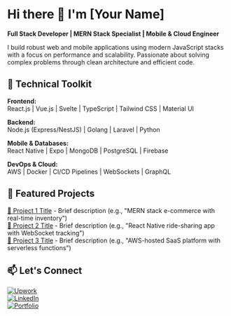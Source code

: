 # Hi there 👋 I'm [Your Name]

**Full Stack Developer | MERN Stack Specialist | Mobile & Cloud Engineer**

I build robust web and mobile applications using modern JavaScript stacks with a focus on performance and scalability. Passionate about solving complex problems through clean architecture and efficient code.

## 🔧 Technical Toolkit

**Frontend:**  
React.js | Vue.js | Svelte | TypeScript | Tailwind CSS | Material UI  

**Backend:**  
Node.js (Express/NestJS) | Golang | Laravel | Python  

**Mobile & Databases:**  
React Native | Expo | MongoDB | PostgreSQL | Firebase  

**DevOps & Cloud:**  
AWS | Docker | CI/CD Pipelines | WebSockets | GraphQL  

## 🌟 Featured Projects

[🔗 Project 1 Title](github-link) - Brief description (e.g., "MERN stack e-commerce with real-time inventory")  
[🔗 Project 2 Title](github-link) - Brief description (e.g., "React Native ride-sharing app with WebSocket tracking")  
[🔗 Project 3 Title](github-link) - Brief description (e.g., "AWS-hosted SaaS platform with serverless functions")  

## 📫 Let's Connect

[![Upwork](https://img.shields.io/badge/Upwork-Profile-%236FDA44?logo=upwork)](your-upwork-link)  
[![LinkedIn](https://img.shields.io/badge/LinkedIn-Profile-%230A66C2?logo=linkedin)](your-linkedin-link)  
[![Portfolio](https://img.shields.io/badge/🌐-Portfolio-%234285F4)](your-portfolio-link)  
